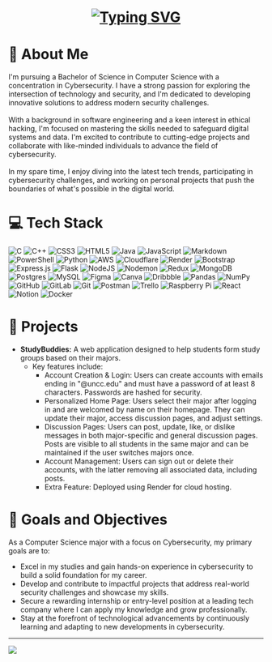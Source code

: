 <h1 align="center">
  <a href="https://git.io/typing-svg"><img src="https://readme-typing-svg.herokuapp.com?font=Fira+Code&size=35&center=true&vCenter=true&width=500&height=70&duration=4000&lines=Hi+there!+👋;I'm+Amay+Patel!" alt="Typing SVG" /></a>
</h1>

# :dizzy: About Me
I'm pursuing a Bachelor of Science in Computer Science with a concentration in Cybersecurity. I have a strong passion for exploring the intersection of technology and security, and I'm dedicated to developing innovative solutions to address modern security challenges.<br>
<br>With a background in software engineering and a keen interest in ethical hacking, I'm focused on mastering the skills needed to safeguard digital systems and data. I'm excited to contribute to cutting-edge projects and collaborate with like-minded individuals to advance the field of cybersecurity.<br>
<br>In my spare time, I enjoy diving into the latest tech trends, participating in cybersecurity challenges, and working on personal projects that push the boundaries of what's possible in the digital world.

# :computer: Tech Stack
![C](https://img.shields.io/badge/c-%2300599C.svg?style=for-the-badge&logo=c&logoColor=white) ![C++](https://img.shields.io/badge/c++-%2300599C.svg?style=for-the-badge&logo=c%2B%2B&logoColor=white) ![CSS3](https://img.shields.io/badge/css3-%231572B6.svg?style=for-the-badge&logo=css3&logoColor=white) ![HTML5](https://img.shields.io/badge/html5-%23E34F26.svg?style=for-the-badge&logo=html5&logoColor=white) ![Java](https://img.shields.io/badge/java-%23ED8B00.svg?style=for-the-badge&logo=openjdk&logoColor=white) ![JavaScript](https://img.shields.io/badge/javascript-%23323330.svg?style=for-the-badge&logo=javascript&logoColor=%23F7DF1E) ![Markdown](https://img.shields.io/badge/markdown-%23000000.svg?style=for-the-badge&logo=markdown&logoColor=white) ![PowerShell](https://img.shields.io/badge/PowerShell-%235391FE.svg?style=for-the-badge&logo=powershell&logoColor=white) ![Python](https://img.shields.io/badge/python-3670A0?style=for-the-badge&logo=python&logoColor=ffdd54) ![AWS](https://img.shields.io/badge/AWS-%23FF9900.svg?style=for-the-badge&logo=amazon-aws&logoColor=white) ![Cloudflare](https://img.shields.io/badge/Cloudflare-F38020?style=for-the-badge&logo=Cloudflare&logoColor=white) ![Render](https://img.shields.io/badge/Render-%46E3B7.svg?style=for-the-badge&logo=render&logoColor=white) ![Bootstrap](https://img.shields.io/badge/bootstrap-%238511FA.svg?style=for-the-badge&logo=bootstrap&logoColor=white) ![Express.js](https://img.shields.io/badge/express.js-%23404d59.svg?style=for-the-badge&logo=express&logoColor=%2361DAFB) ![Flask](https://img.shields.io/badge/flask-%23000.svg?style=for-the-badge&logo=flask&logoColor=white) ![NodeJS](https://img.shields.io/badge/node.js-6DA55F?style=for-the-badge&logo=node.js&logoColor=white) ![Nodemon](https://img.shields.io/badge/NODEMON-%23323330.svg?style=for-the-badge&logo=nodemon&logoColor=%BBDEAD) ![Redux](https://img.shields.io/badge/redux-%23593d88.svg?style=for-the-badge&logo=redux&logoColor=white) ![MongoDB](https://img.shields.io/badge/MongoDB-%234ea94b.svg?style=for-the-badge&logo=mongodb&logoColor=white) ![Postgres](https://img.shields.io/badge/postgres-%23316192.svg?style=for-the-badge&logo=postgresql&logoColor=white) ![MySQL](https://img.shields.io/badge/mysql-4479A1.svg?style=for-the-badge&logo=mysql&logoColor=white) ![Figma](https://img.shields.io/badge/figma-%23F24E1E.svg?style=for-the-badge&logo=figma&logoColor=white) ![Canva](https://img.shields.io/badge/Canva-%2300C4CC.svg?style=for-the-badge&logo=Canva&logoColor=white) ![Dribbble](https://img.shields.io/badge/Dribbble-EA4C89?style=for-the-badge&logo=dribbble&logoColor=white) ![Pandas](https://img.shields.io/badge/pandas-%23150458.svg?style=for-the-badge&logo=pandas&logoColor=white) ![NumPy](https://img.shields.io/badge/numpy-%23013243.svg?style=for-the-badge&logo=numpy&logoColor=white) ![GitHub](https://img.shields.io/badge/github-%23121011.svg?style=for-the-badge&logo=github&logoColor=white) ![GitLab](https://img.shields.io/badge/gitlab-%23181717.svg?style=for-the-badge&logo=gitlab&logoColor=white) ![Git](https://img.shields.io/badge/git-%23F05033.svg?style=for-the-badge&logo=git&logoColor=white) ![Postman](https://img.shields.io/badge/Postman-FF6C37?style=for-the-badge&logo=postman&logoColor=white) ![Trello](https://img.shields.io/badge/Trello-%23026AA7.svg?style=for-the-badge&logo=Trello&logoColor=white) ![Raspberry Pi](https://img.shields.io/badge/-RaspberryPi-C51A4A?style=for-the-badge&logo=Raspberry-Pi) ![React](https://img.shields.io/badge/react-%2320232a.svg?style=for-the-badge&logo=react&logoColor=%2361DAFB) ![Notion](https://img.shields.io/badge/Notion-%23000000.svg?style=for-the-badge&logo=notion&logoColor=white) ![Docker](https://img.shields.io/badge/docker-%230db7ed.svg?style=for-the-badge&logo=docker&logoColor=white)

# :rocket: Projects
* **StudyBuddies:**
  A web application designed to help students form study groups based on their majors.
  * Key features include:
    * Account Creation & Login: Users can create accounts with emails ending in "@uncc.edu" and must have a password of at least 8 characters. Passwords are hashed for security.
    * Personalized Home Page: Users select their major after logging in and are welcomed by name on their homepage. They can update their major, access discussion pages, and adjust settings.
    * Discussion Pages: Users can post, update, like, or dislike messages in both major-specific and general discussion pages. Posts are visible to all students in the same major and can be maintained if the user switches majors once.
    * Account Management: Users can sign out or delete their accounts, with the latter removing all associated data, including posts.
    * Extra Feature: Deployed using Render for cloud hosting.

# :dart: Goals and Objectives
As a Computer Science major with a focus on Cybersecurity, my primary goals are to: <br>
* Excel in my studies and gain hands-on experience in cybersecurity to build a solid foundation for my career.<br>
* Develop and contribute to impactful projects that address real-world security challenges and showcase my skills.<br>
* Secure a rewarding internship or entry-level position at a leading tech company where I can apply my knowledge and grow professionally.<br>
* Stay at the forefront of technological advancements by continuously learning and adapting to new developments in cybersecurity.<br>

---
[![](https://visitcount.itsvg.in/api?id=aamayapatel&icon=0&color=0)](https://visitcount.itsvg.in)
